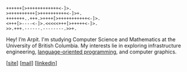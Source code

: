 ```
++++++[>++++++++++++<-]>.
>++++++++++[>++++++++++<-]>+.
+++++++..+++.>++++[>+++++++++++<-]>.
<+++[>----<-]>.<<<<<+++[>+++++<-]>.
>>.+++.------.--------.>>+.
```

Hey! I’m Arpit. I'm studying Computer Science and Mathematics at the University of British Columbia. My interests lie in exploring infrastructure engineering, [language-oriented programming](https://beautifulracket.com/appendix/why-lop-why-racket.html), and computer graphics. 

[[site](https://kumarpit.github.io)] [[mail](mailto:kumar.arpit77@yahoo.com)] [[linkedin](https://www.linkedin.com/in/krarpit)]
